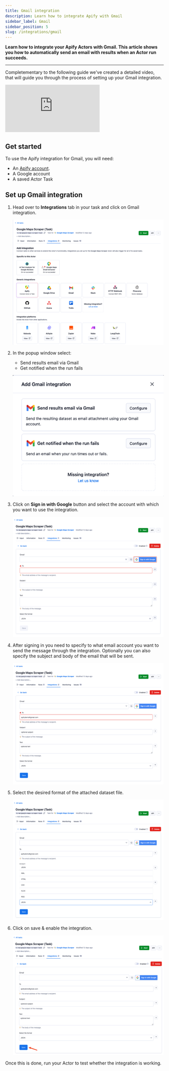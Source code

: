 ```yaml
---
title: Gmail integration
description: Learn how to integrate Apify with Gmail
sidebar_label: Gmail
sidebar_position: 5
slug: /integrations/gmail
---
```


**Learn how to integrate your Apify Actors with Gmail. This article shows you how to automatically send an email with results when an Actor run succeeds.**

---

Completementary to the following guide we've created a detailed video, that will guide you through the process of setting up your Gmail integration.

<div class="youtubeVideoPlayer">
<iframe src="https://www.youtube-nocookie.com/embed/BcFexrRxzdM" title="YouTube video player" frameborder="0" allow="accelerometer; autoplay; clipboard-write; encrypted-media; gyroscope; picture-in-picture; web-share" allowfullscreen></iframe>
</div>

## Get started

To use the Apify integration for Gmail, you will need:

- An [Apify account](https://console.apify.com/).
- A Google account
- A saved Actor Task

## Set up Gmail integration

1. Head over to **Integrations** tab in your task and click on Gmail integration.

    ![Gmail integration](../images/gmail/google-maps-task-integrations.png)

1. In the popup window select:

    - Send results email via Gmail
    - Get notified when the run fails

    ![Gmail integration setup](../images/gmail/google-maps-task-configuration.png)

1. Click on **Sign in with Google** button and select the account with which you want to use the integration.

    ![Gmail integration email signup](../images/gmail/google-maps-task-email.png)

1. After signing in you need to specify to what email account you want to send the message through the integration. Optionally you can also specify the subject and body of the email that will be sent.

    ![Gmail integration email setup](../images/gmail/google-maps-task-email-filled.png)

1. Select the desired format of the attached dataset file.

    ![Gmail integration format selection](../images/gmail/google-maps-task-email-format.png)

1. Click on save & enable the integration.

    ![Gmail integration save](../images/gmail/google-maps-task-email-save.png)

Once this is done, run your Actor to test whether the integration is working.
